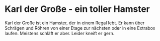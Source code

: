 # Karl der Große - ein toller Hamster

Karl der Große ist ein Hamster, der in einem Regal lebt. Er kann über Schrägen und Röhren von einer Etage zur nächsten oder in eine Extrabox laufen. Meistens schläft er aber. Leider kneift er gern.